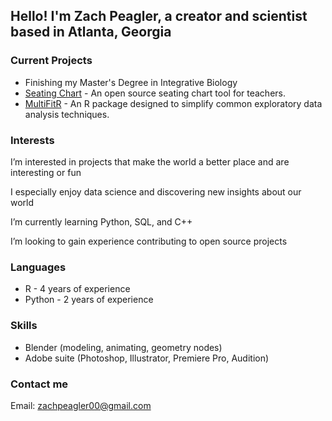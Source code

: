 
## Hello! I'm Zach Peagler, a creator and scientist based in Atlanta, Georgia

### Current Projects
- Finishing my Master's Degree in Integrative Biology
- [Seating Chart](https://www.github.com/zachpeagler/SeatingChart) - An open source seating chart tool for teachers.
- [MultiFitR](https://www.github.com/zachpeagler/MultiFitR) - An R package designed to simplify common exploratory data analysis techniques.

### Interests
I’m interested in projects that make the world a better place and are interesting or fun

I especially enjoy data science and discovering new insights about our world

I’m currently learning Python, SQL, and C++

I’m looking to gain experience contributing to open source projects

### Languages
- R - 4 years of experience
- Python - 2 years of experience
  
### Skills
- Blender (modeling, animating, geometry nodes)
- Adobe suite (Photoshop, Illustrator, Premiere Pro, Audition)
  
### Contact me

Email: zachpeagler00@gmail.com

<!--
**zachpeagler/zachpeagler** is a ✨ _special_ ✨ repository because its `README.md` (this file) appears on your GitHub profile.

Here are some ideas to get you started:

- 🔭 I’m currently working on ...
- 🌱 I’m currently learning ...
- 👯 I’m looking to collaborate on ...
- 🤔 I’m looking for help with ...
- 💬 Ask me about ...
- 📫 How to reach me: ...
- 😄 Pronouns: ...
- ⚡ Fun fact: ...
-->
